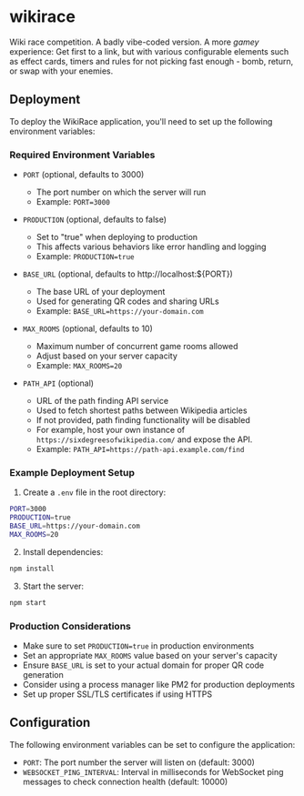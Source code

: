# wikirace
Wiki race competition. A badly vibe-coded version. A more *gamey* experience: Get first to a link, but with various configurable elements such as effect cards, timers and rules for not picking fast enough - bomb, return, or swap with your enemies.

## Deployment

To deploy the WikiRace application, you'll need to set up the following environment variables:

### Required Environment Variables

- `PORT` (optional, defaults to 3000)
  - The port number on which the server will run
  - Example: `PORT=3000`

- `PRODUCTION` (optional, defaults to false)
  - Set to "true" when deploying to production
  - This affects various behaviors like error handling and logging
  - Example: `PRODUCTION=true`

- `BASE_URL` (optional, defaults to http://localhost:${PORT})
  - The base URL of your deployment
  - Used for generating QR codes and sharing URLs
  - Example: `BASE_URL=https://your-domain.com`

- `MAX_ROOMS` (optional, defaults to 10)
  - Maximum number of concurrent game rooms allowed
  - Adjust based on your server capacity
  - Example: `MAX_ROOMS=20`

- `PATH_API` (optional)
  - URL of the path finding API service
  - Used to fetch shortest paths between Wikipedia articles
  - If not provided, path finding functionality will be disabled
  - For example, host your own instance of `https://sixdegreesofwikipedia.com/` and expose the API.
  - Example: `PATH_API=https://path-api.example.com/find`

### Example Deployment Setup

1. Create a `.env` file in the root directory:
```bash
PORT=3000
PRODUCTION=true
BASE_URL=https://your-domain.com
MAX_ROOMS=20
```

2. Install dependencies:
```bash
npm install
```

3. Start the server:
```bash
npm start
```

### Production Considerations

- Make sure to set `PRODUCTION=true` in production environments
- Set an appropriate `MAX_ROOMS` value based on your server's capacity
- Ensure `BASE_URL` is set to your actual domain for proper QR code generation
- Consider using a process manager like PM2 for production deployments
- Set up proper SSL/TLS certificates if using HTTPS

## Configuration

The following environment variables can be set to configure the application:

- `PORT`: The port number the server will listen on (default: 3000)
- `WEBSOCKET_PING_INTERVAL`: Interval in milliseconds for WebSocket ping messages to check connection health (default: 10000)
